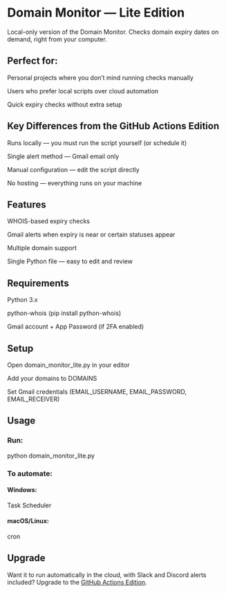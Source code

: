 # Domain Monitor — Lite Edition
Local-only version of the Domain Monitor.
Checks domain expiry dates on demand, right from your computer.

## Perfect for:
Personal projects where you don’t mind running checks manually

Users who prefer local scripts over cloud automation

Quick expiry checks without extra setup

## Key Differences from the GitHub Actions Edition
Runs locally — you must run the script yourself (or schedule it)

Single alert method — Gmail email only

Manual configuration — edit the script directly

No hosting — everything runs on your machine

## Features
WHOIS-based expiry checks

Gmail alerts when expiry is near or certain statuses appear

Multiple domain support

Single Python file — easy to edit and review

## Requirements
Python 3.x

python-whois (pip install python-whois)

Gmail account + App Password (if 2FA enabled)

## Setup
Open domain_monitor_lite.py in your editor

Add your domains to DOMAINS

Set Gmail credentials (EMAIL_USERNAME, EMAIL_PASSWORD, EMAIL_RECEIVER)

## Usage
### Run:
python domain_monitor_lite.py

### To automate:

#### Windows: 
Task Scheduler

#### macOS/Linux: 
cron

## Upgrade
Want it to run automatically in the cloud, with Slack and Discord alerts included?
Upgrade to the [GitHub Actions Edition](https://halpsdesk.gumroad.com/l/DomainMonitor?option=3&_gl=1*1wh9avl*_ga*OTI4MjEzNzI4LjE3NTQ2ODY1ODk.*_ga_6LJN6D94N6*czE3NTQ2ODY1ODkkbzEkZzEkdDE3NTQ2ODkxNjMkajE0JGwwJGgw).
